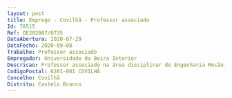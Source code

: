 ```yaml
--- 
layout: post
title: Emprego - Covilhã - Professor associado
Id: 78515
Ref: OE202007/0735
DataAbertura: 2020-07-29
DataFecho: 2020-09-08
Trabalho: Professor associado
Empregador: Universidade da Beira Interior
Descricao: Professor associado na área disciplinar de Engenharia Mecânica (Engenharia e Gestão Industrial), de acordo com o conteúdo funcional previsto para a categoria no ECDU e no Regulamento de Concursos e Contratação da Carreira Académica da UBI
CodigoPostal: 6201-001 COVILHÃ
Concelho: Covilhã
Distrito: Castelo Branco
--- 
```

